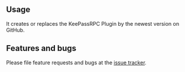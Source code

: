 ## Usage

It creates or replaces the KeePassRPC Plugin by the newest version on GitHub.

## Features and bugs

Please file feature requests and bugs at the [issue tracker][tracker].

[tracker]: https://github.com/cedrickrusche/keepassrpc_upgrader/issues
